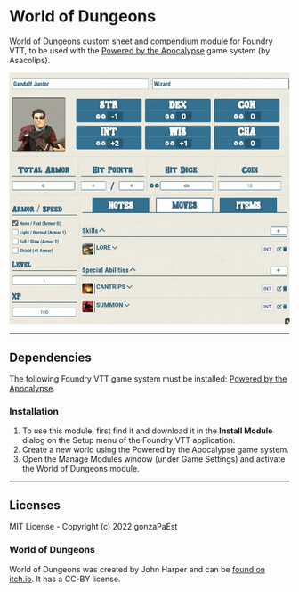 # World of Dungeons

World of Dungeons custom sheet and compendium module for Foundry VTT, to be used with the [Powered by the Apocalypse](https://gitlab.com/asacolips-projects/foundry-mods/pbta) game system (by Asacolips).

![alt text](https://raw.githubusercontent.com/gonzaPaEst/worldofdungeons/main/styles/img/WoDu-Sheet.webp "World of Dungeons sheet")

---

## Dependencies

The following Foundry VTT game system must be installed: [Powered by the Apocalypse](https://foundryvtt.com/packages/pbta).

### Installation

1. To use this module, first find it and download it in the **Install Module** dialog on the Setup menu of the Foundry VTT application.
2. Create a new world using the Powered by the Apocalypse game system.
3. Open the Manage Modules window (under Game Settings) and activate the World of Dungeons module.

---

## Licenses

MIT License - Copyright (c) 2022 gonzaPaEst

### World of Dungeons

World of Dungeons was created by John Harper and can be [found on itch.io](https://johnharper.itch.io/world-of-dungeons). It has a CC-BY license.